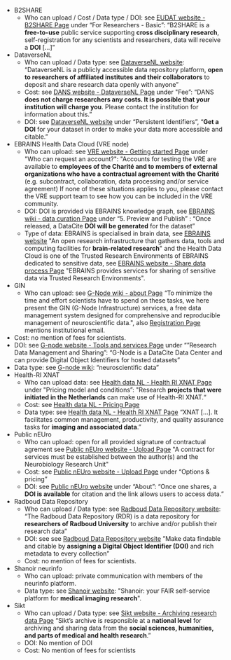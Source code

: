  - B2SHARE
   - Who can upload / Cost / Data type / DOI: see [EUDAT website - B2SHARE Page](https://eudat.eu/service-catalogue/b2share-0) under “For Researchers - Basic”: “B2SHARE is a **free-to-use** public service supporting **cross disciplinary research**, self-registration for any scientists and researchers, data will receive a **DOI** [...]”
 - DataverseNL
   - Who can upload / Data type: see [DataverseNL website](https://dataverse.nl/): “DataverseNL is a publicly accessible data repository platform, **open to researchers of affiliated institutes and their collaborators** to deposit and share research data openly with anyone”
   - Cost: see [DANS website - DataverseNL Page](https://dans.knaw.nl/en/data-services/dataversenl/) under "Fee”: “DANS **does not charge researchers any costs. It is possible that your institution will charge you**. Please contact the institution for information about this.”
   - DOI: see [DataverseNL website](https://dataverse.nl/) under “Persistent Identifiers”, “**Get a DOI** for your dataset in order to make your data more accessible and citable.”
 - EBRAINS Health Data Cloud (VRE node)
   - Who can upload: see [VRE website - Getting started Page](https://vre.charite.de/vre/pages/getting_started) under "Who can request an account?": "Accounts for testing the VRE are available to **employees of the Charité and to members of external organizations who have a contractual agreement with the Charité** (e.g. subcontract, collaboration, data processing and/or service agreement) If none of these situations applies to you, please contact the VRE support team to see how you can be included in the VRE community.
   - DOI: DOI is provided via EBRAINS knowledge graph, see [EBRAINS wiki - data curation Page](https://wiki.ebrains.eu/bin/view/Collabs/data-curation) under “5. Preview and Publish” : “Once released, a DataCite **DOI will be generated** for the dataset”
   - Type of data: EBRAINS is specialised in brain data, see [EBRAINS website](https://www.ebrains.eu/) "An open research infrastructure that gathers data, tools and computing facilities for **brain-related research**" and the Health Data Cloud is one of the Trusted Research Environments of EBRAINS dedicated to sensitive data, see [EBRAINS website - Share data process Page](https://www.ebrains.eu/data/share-data/share-data-process/) "EBRAINS provides services for sharing of sensitive data via Trusted Research Environments".
 - GIN
   - Who can upload: see [G-Node wiki - about Page](https://gin.g-node.org/G-Node/Info/wiki/about) “To minimize the time and effort scientists have to spend on these tasks, we here present the GIN (G-Node Infrastructure) services, a free data management system designed for comprehensive and reproducible management of neuroscientific data.", also [Registration Page](https://gin.g-node.org/user/sign_up) mentions institutional email.
  - Cost: no mention of fees for scientists.
  - DOI: see [G-node website - Tools and services Page](https://www.g-node.org/tools-and-services) under “”Research Data Management and Sharing”: “G-Node is a DataCite Data Center and can provide Digital Object Identifiers for hosted datasets”
  - Data type: see [G-node wiki](https://gin.g-node.org/G-Node/info/wiki): “neuroscientific data”
 - Health-RI XNAT
    - Who can upload data: see [Health data NL - Health RI XNAT Page](https://www.healthdata.nl/en/services/health-ri-xnat-medical-imaging-service) under "Pricing model and conditions”: "Research **projects that were initiated in the Netherlands** can make use of Health-RI XNAT.“
    - Cost: see [Health data NL - Pricing Page](https://www.healthdata.nl/en/pricing-model-health-ri-services) 
    - Data type: see [Health data NL - Health RI XNAT Page](https://www.healthdata.nl/en/services/health-ri-xnat-medical-imaging-service) “XNAT [...]. It facilitates common management, productivity, and quality assurance tasks for **imaging and associated data**.”
  - Public nEUro
    - Who can upload: open for all provided signature of contractual agrement see [Public nEUro website - Upload Page](https://publicneuro.eu/upload.html) "A contract for services must be established between the author(s) and the Neurobiology Research Unit"
    - Cost: see [Public nEUro website - Upload Page](https://publicneuro.eu/upload.html) under “Options & pricing”
    - DOI: see [Public nEUro website](https://publicneuro.eu/) under “About”: “Once one shares, a **DOI is available** for citation and the link allows users to access data.”
  - Radboud Data Repository
    - Who can upload / Data type: see [Radboud Data Repository website](https://data.ru.nl/): “The Radboud Data Repository (RDR) is a data repository for **researchers of Radboud University** to archive and/or publish their research data”
    - DOI: see see [Radboud Data Repository website](https://data.ru.nl/) ”Make data findable and citable by **assigning a Digital Object Identifier (DOI)** and rich metadata to every collection”
    - Cost: no mention of fees for scientists.
 - Shanoir neurinfo
    - Who can upload: private communication with members of the neurinfo platform.
    - Data type: see [Shanoir website](https://project.inria.fr/shanoir/): "Shanoir: your FAIR self-service platform for **medical imaging research**".
 - Sikt
    - Who can upload / Data type: see [Sikt website - Archiving research data Page]([https://data.ru.nl/](https://sikt.no/en/archiving-research-data)) “Sikt’s archive is responsible at a **national level** for archiving and sharing data from the **social sciences, humanities, and parts of medical and health research**.”
    - DOI: No mention of DOI
    - Cost: No mention of fees for scientists
